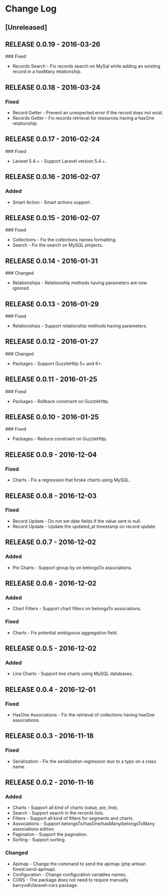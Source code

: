 # Change Log

## [Unreleased]
## RELEASE 0.0.19 - 2016-03-26
### Fixed
- Records Search - Fix records search on MySql while adding an existing record in a hasMany relationship.

## RELEASE 0.0.18 - 2016-03-24
### Fixed
- Record Getter - Prevent an unexpected error if the record does not exist.
- Records Getter - Fix records retrieval for resources having a hasOne relationship.

## RELEASE 0.0.17 - 2016-02-24
### Fixed
- Laravel 5.4.+ - Support Laravel version 5.4.+.

## RELEASE 0.0.16 - 2016-02-07
### Added
- Smart Action - Smart actions support.

## RELEASE 0.0.15 - 2016-02-07
### Fixed
- Collections - Fix the collections names formatting.
- Search - Fix the search on MySQL projects.

## RELEASE 0.0.14 - 2016-01-31
### Changed
- Relationships - Relationship methods having parameters are now ignored.

## RELEASE 0.0.13 - 2016-01-29
### Fixed
- Relationships - Support relationship methods having parameters.

## RELEASE 0.0.12 - 2016-01-27
### Changed
- Packages - Support GuzzleHttp 5+ and 6+.

## RELEASE 0.0.11 - 2016-01-25
### Fixed
- Packages - Rollback constraint on GuzzleHttp.

## RELEASE 0.0.10 - 2016-01-25
### Fixed
- Packages - Reduce constraint on GuzzleHttp.

## RELEASE 0.0.9 - 2016-12-04
### Fixed
- Charts - Fix a regression that broke charts using MySQL.

## RELEASE 0.0.8 - 2016-12-03
### Fixed
- Record Update - Do not set date fields if the value sent is null.
- Record Update - Update the updated_at timestamp on record update.

## RELEASE 0.0.7 - 2016-12-02
### Added
- Pie Charts - Support group by on belongsTo associations.

## RELEASE 0.0.6 - 2016-12-02
### Added
- Chart Filters - Support chart filters on belongsTo associations.

### Fixed
- Charts - Fix potential ambiguous aggregation field.

## RELEASE 0.0.5 - 2016-12-02
### Added
- Line Charts - Support line charts using MySQL databases.

## RELEASE 0.0.4 - 2016-12-01
### Fixed
- HasOne Associations - Fix the retrieval of collections having hasOne associations.

## RELEASE 0.0.3 - 2016-11-18
### Fixed
- Serialization - Fix the serialization regression due to a typo on a class name.

## RELEASE 0.0.2 - 2016-11-16
### Added
- Charts - Support all kind of charts (value, pie, line).
- Search - Support search in the records lists.
- Filters - Support all kind of filters for segments and charts.
- Associations - Support belongsTo/hasOne/hasMany/belongsToMany associations edition.
- Pagination - Support the pagination.
- Sorting - Support sorting.

### Changed
- Apimap - Change the command to send the apimap (php artisan forest:send-apimap).
- Configuration - Change configuration variables names.
- CORS - The package does not need to require manually barryvdh/laravel-cors package.

